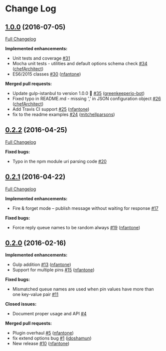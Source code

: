 # Change Log

## [1.0.0](https://github.com/seneca-contrib/seneca-amqp-transport/tree/1.0.0) (2016-07-05)
[Full Changelog](https://github.com/seneca-contrib/seneca-amqp-transport/compare/0.2.2...1.0.0)

**Implemented enhancements:**

- Unit tests and coverage [\#31](https://github.com/seneca-contrib/seneca-amqp-transport/issues/31)
- Mocha unit tests - utilities and default options schema check [\#34](https://github.com/seneca-contrib/seneca-amqp-transport/pull/34) ([chefArchitect](https://github.com/chefArchitect))
- ES6/2015 classes [\#30](https://github.com/seneca-contrib/seneca-amqp-transport/pull/30) ([nfantone](https://github.com/nfantone))

**Merged pull requests:**

- Update gulp-istanbul to version 1.0.0 🚀 [\#35](https://github.com/seneca-contrib/seneca-amqp-transport/pull/35) ([greenkeeperio-bot](https://github.com/greenkeeperio-bot))
- Fixed typo in README.md - missing ',' in JSON configuration object [\#26](https://github.com/seneca-contrib/seneca-amqp-transport/pull/26) ([chefArchitect](https://github.com/chefArchitect))
- Add Travis CI support [\#25](https://github.com/seneca-contrib/seneca-amqp-transport/pull/25) ([nfantone](https://github.com/nfantone))
- fix to the readme examples [\#24](https://github.com/seneca-contrib/seneca-amqp-transport/pull/24) ([mitchellparsons](https://github.com/mitchellparsons))

## [0.2.2](https://github.com/seneca-contrib/seneca-amqp-transport/tree/0.2.2) (2016-04-25)
[Full Changelog](https://github.com/seneca-contrib/seneca-amqp-transport/compare/0.2.1...0.2.2)

**Fixed bugs:**

- Typo in the npm module uri parsing code [\#20](https://github.com/seneca-contrib/seneca-amqp-transport/issues/20)

## [0.2.1](https://github.com/seneca-contrib/seneca-amqp-transport/tree/0.2.1) (2016-04-22)
[Full Changelog](https://github.com/seneca-contrib/seneca-amqp-transport/compare/0.2.0...0.2.1)

**Implemented enhancements:**

- Fire & forget mode – publish message without waiting for response [\#17](https://github.com/seneca-contrib/seneca-amqp-transport/issues/17)

**Fixed bugs:**

- Force reply queue names to be random always [\#19](https://github.com/seneca-contrib/seneca-amqp-transport/pull/19) ([nfantone](https://github.com/nfantone))

## [0.2.0](https://github.com/seneca-contrib/seneca-amqp-transport/tree/0.2.0) (2016-02-16)
**Implemented enhancements:**

- Gulp addition [\#13](https://github.com/seneca-contrib/seneca-amqp-transport/pull/13) ([nfantone](https://github.com/nfantone))
- Support for multiple pins [\#15](https://github.com/seneca-contrib/seneca-amqp-transport/pull/15) ([nfantone](https://github.com/nfantone))

**Fixed bugs:**

- Mismatched queue names are used when pin values have more than one key-value pair [\#11](https://github.com/seneca-contrib/seneca-amqp-transport/issues/11)

**Closed issues:**

- Document proper usage and API [\#4](https://github.com/seneca-contrib/seneca-amqp-transport/issues/4)

**Merged pull requests:**

- Plugin overhaul [\#5](https://github.com/seneca-contrib/seneca-amqp-transport/pull/5) ([nfantone](https://github.com/nfantone))
- fix extend options bug [\#1](https://github.com/seneca-contrib/seneca-amqp-transport/pull/1) ([idoshamun](https://github.com/idoshamun))
- New release [\#10](https://github.com/seneca-contrib/seneca-amqp-transport/pull/10) ([nfantone](https://github.com/nfantone))
